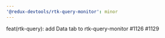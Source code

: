 ```yaml
---
'@redux-devtools/rtk-query-monitor': minor
---
```


feat(rtk-query): add Data tab to rtk-query-monitor #1126 #1129
